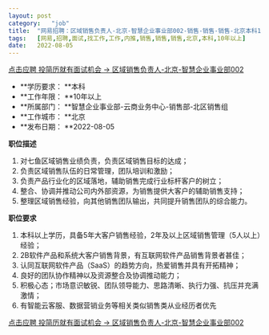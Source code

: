 ```yaml
---
layout:	post
category:	"job"
title:	"网易招聘：区域销售负责人-北京-智慧企业事业部002-销售-销售-销售-北京本科10年以上"
tags:	[网易,招聘,面试,找工作,工作,内推,销售,销售,销售,北京,本科,10年以上]
date:	2022-08-05
---
```


[点击应聘 投简历就有面试机会 -> 区域销售负责人-北京-智慧企业事业部002](http://mobile.bole.netease.com/bole/boleDetail?id=42122&employeeId=346f03c3cda5f04c&key=all)



- **学历要求： **本科
- **工作年限： **10年以上
- **所属部门： **智慧企业事业部-云商业务中心-销售部-北区销售组
- **工作城市： **北京
- **发布日期： **2022-08-05



**职位描述**
1) 对七鱼区域销售业绩负责，负责区域销售目标的达成；
2) 负责区域销售队伍的日常管理，团队培训和激励；
3) 负责产品行业化的区域落地，辅助销售完成行业标杆客户的树立；
4) 整合、协调并推动公司内外部资源，为销售提供大客户的辅助销售支持；
5) 整理区域销售经验，向其他销售团队输出，共同提升销售团队的综合能力。



**职位要求**
1) 本科以上学历，具备5年大客户销售经验，2年及以上区域销售管理（5人以上）经验；
1) 2B软件产品和系统大客户销售背景，有互联网软件产品销售背景者甚佳；
2) 认同互联网软件产品（SaaS）的趋势方向，热爱销售并具有开拓精神；
3) 良好的团队协作精神以及资源整合及协调推动能力；
4) 积极心态；市场意识敏锐、团队领导能力、思路清晰、执行力强、抗压并充满激情；
5) 有智能云客服、数据营销业务等相关类似销售类从业经历者优先



[点击应聘 投简历就有面试机会 -> 区域销售负责人-北京-智慧企业事业部002](http://mobile.bole.netease.com/bole/boleDetail?id=42122&employeeId=346f03c3cda5f04c&key=all)
